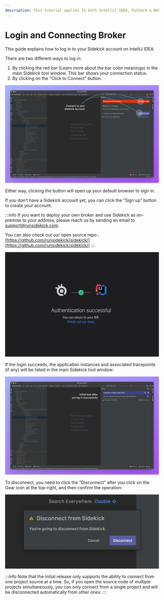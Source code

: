 ```yaml
---
description: This tutorial applies to both IntelliJ IDEA, PyCharm & WebStorm
---
```


# Login and Connecting Broker

This guide explains how to log in to your Sidekick account on IntelliJ IDEA.

There are two different ways to log in:

1. By clicking the red bar (Learn more about the bar color meanings) in the main Sidekick tool window. This bar shows your connection status.
2. By clicking on the “Click to Connect” button.

![](../../.gitbook/assets/initial-ij-rendered.png)

Either way, clicking the button will open up your default browser to sign in.

If you don’t have a Sidekick account yet, you can click the “Sign up” button to create your account.

:::info
If you want to deploy your own broker and use Sidekick as on-premise to your address, please reach us by sending an email to [support@runsidekick.com](mailto:support@runsidekick.com).

You can also check out our open source repo : [https://github.com/runsidekick/sidekick/](https://github.com/runsidekick/sidekick/)
:::


![Auth ok](../../.gitbook/assets/authok.PNG)

If the login succeeds, the application instances and associated tracepoints (if any) will be listed in the main Sidekick tool window:

![](../../.gitbook/assets/initial-after-login-re.png)

To disconnect, you need to click the "Disconnect" after you click on the Gear icon at the top-right, and then confirm the operation:

![](../../.gitbook/assets/disconnect-modal.png)

:::info
Note that the initial release only supports the ability to connect from one project source at a time. So, if you open the source code of multiple projects simultaneously, you can only connect from a single project and will be disconnected automatically from other ones.
:::




